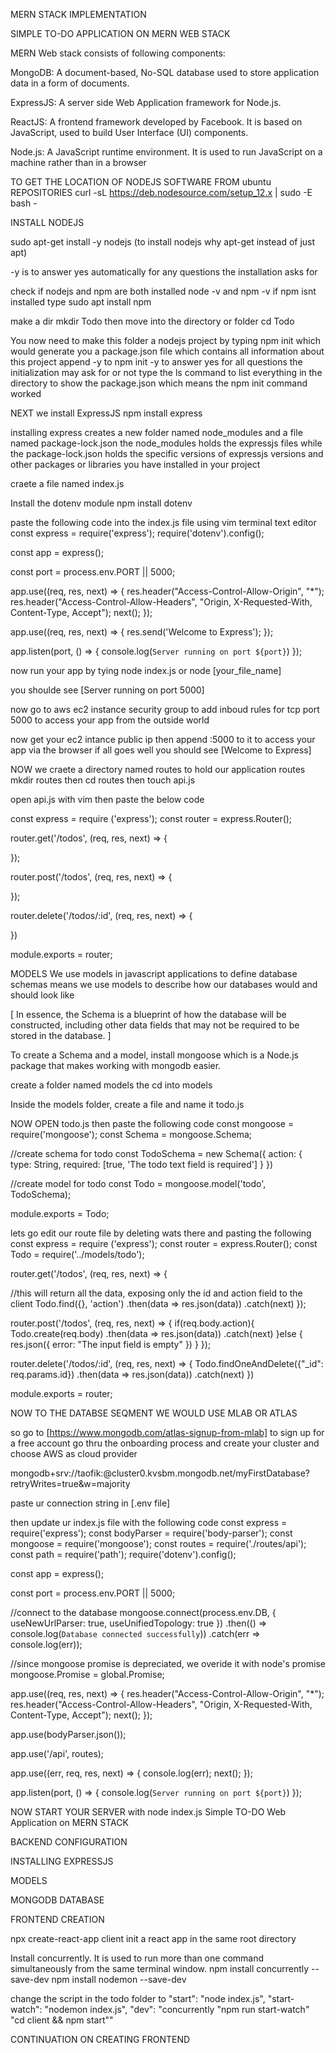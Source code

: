 MERN STACK IMPLEMENTATION

SIMPLE TO-DO APPLICATION ON MERN WEB STACK

MERN Web stack consists of following components:

MongoDB: A document-based, No-SQL database used to store application data in a form of documents.

ExpressJS: A server side Web Application framework for Node.js.

ReactJS: A frontend framework developed by Facebook. It is based on JavaScript, used to build User Interface (UI) components.

Node.js: A JavaScript runtime environment. It is used to run JavaScript on a machine rather than in a browser


TO GET THE LOCATION OF NODEJS SOFTWARE FROM ubuntu REPOSITORIES
curl -sL https://deb.nodesource.com/setup_12.x | sudo -E bash -

INSTALL NODEJS

sudo apt-get install -y nodejs (to install nodejs why apt-get instead of just apt)

-y is to answer yes automatically for any questions the installation asks for

check if nodejs and npm are both installed 
node -v and npm -v
if npm isnt installed 
type sudo apt install npm

make a dir mkdir Todo
then move into the directory or folder
cd Todo

You now need to make this folder a nodejs project by typing npm init which would generate you a package.json file which contains all information about this project
append -y to npm init -y to answer yes for all questions the initialization may ask for or not
type the ls command to list everything in the directory to show the package.json which means the npm init command worked

NEXT we install ExpressJS npm install express

installing express creates a new folder named node_modules and a file named package-lock.json
the node_modules holds the expressjs files while the package-lock.json holds the specific versions of expressjs versions and other packages or libraries you have installed in your project

craete a file named index.js

Install the dotenv module
npm install dotenv

paste the following code into the index.js file using vim terminal text editor
const express = require('express');
require('dotenv').config();

const app = express();

const port = process.env.PORT || 5000;

app.use((req, res, next) => {
res.header("Access-Control-Allow-Origin", "\*");
res.header("Access-Control-Allow-Headers", "Origin, X-Requested-With, Content-Type, Accept");
next();
});

app.use((req, res, next) => {
res.send('Welcome to Express');
});

app.listen(port, () => {
console.log(`Server running on port ${port}`)
});

now run your app by tying node index.js or node [your_file_name]

you shoulde see [Server running on port 5000]

now go to aws ec2 instance security group to add inboud rules for tcp port 5000 to access your app from the outside world

now get your ec2 intance public ip then append :5000 to it to access your app via the browser
if all goes well you should see [Welcome to Express]

NOW we craete a directory named routes to hold our application routes
mkdir routes
then 
cd routes
then 
touch api.js

open api.js with vim
then paste the below code

const express = require ('express');
const router = express.Router();

router.get('/todos', (req, res, next) => {

});

router.post('/todos', (req, res, next) => {

});

router.delete('/todos/:id', (req, res, next) => {

})

module.exports = router;

MODELS
We use models in javascript applications to define database schemas means we use models to describe how our databases would and should look like

[
    In essence, the Schema is a blueprint of how the database will be constructed, including other data fields that may not be required to be stored in the database.
]

To create a Schema and a model, install mongoose which is a Node.js package that makes working with mongodb easier.

create a folder named models the cd into models

Inside the models folder, create a file and name it todo.js

NOW OPEN todo.js
then paste the following code 
const mongoose = require('mongoose');
const Schema = mongoose.Schema;

//create schema for todo
const TodoSchema = new Schema({
action: {
type: String,
required: [true, 'The todo text field is required']
}
})

//create model for todo
const Todo = mongoose.model('todo', TodoSchema);

module.exports = Todo;

lets go edit our route file
by deleting wats there and pasting the following
const express = require ('express');
const router = express.Router();
const Todo = require('../models/todo');

router.get('/todos', (req, res, next) => {

//this will return all the data, exposing only the id and action field to the client
Todo.find({}, 'action')
.then(data => res.json(data))
.catch(next)
});

router.post('/todos', (req, res, next) => {
if(req.body.action){
Todo.create(req.body)
.then(data => res.json(data))
.catch(next)
}else {
res.json({
error: "The input field is empty"
})
}
});

router.delete('/todos/:id', (req, res, next) => {
Todo.findOneAndDelete({"_id": req.params.id})
.then(data => res.json(data))
.catch(next)
})

module.exports = router;

NOW TO THE DATABSE SEQMENT WE WOULD USE MLAB OR ATLAS

so go to [https://www.mongodb.com/atlas-signup-from-mlab] to sign up for a free account
go thru the onboarding process and create your cluster and choose AWS as cloud provider

mongodb+srv://taofik:<password>@cluster0.kvsbm.mongodb.net/myFirstDatabase?retryWrites=true&w=majority

paste ur connection string in [.env file]

then update ur index.js file with the following code
const express = require('express');
const bodyParser = require('body-parser');
const mongoose = require('mongoose');
const routes = require('./routes/api');
const path = require('path');
require('dotenv').config();

const app = express();

const port = process.env.PORT || 5000;

//connect to the database
mongoose.connect(process.env.DB, { useNewUrlParser: true, useUnifiedTopology: true })
.then(() => console.log(`Database connected successfully`))
.catch(err => console.log(err));

//since mongoose promise is depreciated, we overide it with node's promise
mongoose.Promise = global.Promise;

app.use((req, res, next) => {
res.header("Access-Control-Allow-Origin", "\*");
res.header("Access-Control-Allow-Headers", "Origin, X-Requested-With, Content-Type, Accept");
next();
});

app.use(bodyParser.json());

app.use('/api', routes);

app.use((err, req, res, next) => {
console.log(err);
next();
});

app.listen(port, () => {
console.log(`Server running on port ${port}`)
});

NOW START YOUR SERVER with node index.js
Simple TO-DO Web Application on MERN STACK

BACKEND CONFIGURATION

INSTALLING EXPRESSJS

MODELS

MONGODB DATABASE

FRONTEND CREATION

npx create-react-app client init a react app in the same root directory

Install concurrently. It is used to run more than one command simultaneously from the same terminal window.
npm install concurrently --save-dev
npm install nodemon --save-dev

change the script in the todo folder to 
"start": "node index.js",
"start-watch": "nodemon index.js",
"dev": "concurrently \"npm run start-watch\" \"cd client && npm start\""

CONTINUATION ON CREATING FRONTEND